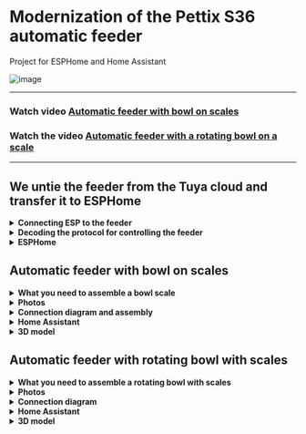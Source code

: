 # Modernization of the Pettix S36 automatic feeder

Project for ESPHome and Home Assistant

![image](https://github.com/DivanX10/cat-bowl-with-scales/assets/64090632/680f93cf-808a-4fb4-938e-c62c3f006a86)


***

### Watch video [Automatic feeder with bowl on scales](https://youtu.be/qWqOF85e7Kk)
### Watch the video [Automatic feeder with a rotating bowl on a scale](https://youtu.be/ATh8qVqtzHo?si=UaMHs_tmDmoli1Qk)

***

## We untie the feeder from the Tuya cloud and transfer it to ESPHome

<details>
  <summary><b>Connecting ESP to the feeder</b></summary>

Unsolder the WBR2 chip and connect the ESP [WBR2 Module Datasheet](https://developer.tuya.com/en/docs/iot/wbr2-datasheet?id=K989h4vonmsey)

![image](https://github.com/DivanX10/cat-bowl-with-scales/assets/64090632/c1ad69c7-c963-4932-bf9b-0d4a6b19d0ea)
![image](https://github.com/DivanX10/cat-bowl-with-scales/assets/64090632/533b0f16-4dcd-42ce-8f7d-36d0fdd44692)
![image](https://github.com/DivanX10/cat-bowl-with-scales/assets/64090632/ae929434-ed82-4fbf-bc39-5bfa4d290a13)
![image](https://github.com/DivanX10/cat-bowl-with-scales/assets/64090632/87fc1946-cf70-4b3f-ae72-8fb07e55289a)
  
</details>

<details>
  <summary><b>Decoding the protocol for controlling the feeder</b></summary>

  
**Enable slow feed**
```
55:AA:00:06:00:05:06:01:00:01:01:13
```

**Turn off slow feed**
```
55:AA:00:06:00:05:06:01:00:01:00:12
```
***

**Enable 24 hours**
```
55:AA:00:06:00:05:66:01:00:01:01:73
```

**Turn off 24 hours**
```
55:AA:00:06:00:05:66:01:00:01:00:72
```
***

**Feed serving**

1 serving
```
55:AA:00:06:00:08:03:02:00:04:00:00:00:01:17
```

2 servings
```
55:AA:00:06:00:08:03:02:00:04:00:00:00:02:18
```

3 servings
```
55:AA:00:06:00:08:03:02:00:04:00:00:00:03:19
```

4 servings
```
55:AA:00:06:00:08:03:02:00:04:00:00:00:04:1A
```

5 servings
```
55:AA:00:06:00:08:03:02:00:04:00:00:00:05:1B
```

6 servings
```
55:AA:00:06:00:08:03:02:00:04:00:00:00:06:1C
```

***

**Voice playback time**

0
```
55:AA:00:06:00:08:12:02:00:04:00:00:00:00:25
```

1
```
55:AA:00:06:00:08:12:02:00:04:00:00:00:01:26
```

2
```
55:AA:00:06:00:08:12:02:00:04:00:00:00:02:27
```

3
```
55:AA:00:06:00:08:12:02:00:04:00:00:00:03:28
```

4
```
55:AA:00:06:00:08:12:02:00:04:00:00:00:04:29
```

5
```
55:AA:00:06:00:08:12:02:00:04:00:00:00:05:2A
```

6
```
55:AA:00:06:00:08:12:02:00:04:00:00:00:06:2B
```

***

**Sensor for the presence of feed in the tank**

There is food in the container
```
55:AA:03:07:00:05:0E:05:00:01:00:22
```

The container has run out of food
```
55:AA:03:07:00:05:0E:05:00:01:01:23
```

</details>


</details>


<details>
  <summary><b>ESPHome</b></summary>


### View configurations [here](https://github.com/DivanX10/Modernization-of-the-Pettix-S36-auto-feeder/tree/main/files/ESPHome/en)
***  
Calibrate your scale before using all the code. Remove these lines from the code and enable logging in DEBUG mode. This is how we will receive raw data. Record the weight without a load, copy the numbers from the logs as they are, then take a 500 gram load and put it on the scales, record the numbers. Write all these numbers into a linear filter

An example of a filter, where `-169085` is the raw value and this is the value without a weight on the scale, so I indicated that this value has a weight of 0 grams, and the value `-92230` was displayed in the logs after I set the weight to 500 grams and then indicated that this value has a weight of 500 grams
```
filters:
  - calibrate_linear:
      - -169085 -> 0
      - -92230 -> 500
```

This is what the code looks like with logging in debug mode and without using a linear calibration filter. This will allow you to get the raw values
```
#Logging
logger:
  level: DEBUG #Debug mode

sensor:
  # Cat bowl scales
  - platform: hx711
    name: "${node_name} Weight"
    icon: mdi:scale
    id: idWeight
    dout_pin: D7 #DT
    clk_pin: D6  #SCK
    gain: 64
    update_interval: 1s
    unit_of_measurement: g
    accuracy_decimals: 0
    device_class: weight
    state_class: measurement
    entity_category: diagnostic
    internal: False
```

If the readings are unstable, fluctuate frequently and strongly, then replace the HX711 controller with a working one, otherwise the filters will not help. I personally encountered this myself and wasted a lot of time setting up filters. If the HX711 controller is working properly, the scale readings at rest may change slightly and this is normal, but they do not fluctuate greatly and constantly. In this case, an additional filter will help, for example the median filter, which can stabilize the scale readings. [Read more in the ESPHome documentation](https://esphome.io/components/sensor/index.html#median)

```
      - median:
          window_size: 7
          send_every: 4
          send_first_at: 3
```
                
</details>


## Automatic feeder with bowl on scales

<details>
  <summary><b>What you need to assemble a bowl scale</b></summary>
  
* Sensitive strain gauges with 1 gram accuracy. You can find them in electronic kitchen scales with round legs. We take any kitchen scale with round legs, not sticks. This can be easily understood if you turn the scales over. [I took these kitchen scales](https://ozon.ru/t/zewBN6W)
* ESP8266 Wemos Mini D1
* HX711 scale controller
* Print the platform. You can download [here](https://github.com/DivanX10/cat-bowl-with-scales/tree/main/files/STL%20Scales)
</details>

<details>
  <summary><b>Photos</b></summary>
  
![image](https://github.com/DivanX10/cat-bowl-with-scales/assets/64090632/df7389fe-d94a-468a-a0af-940cf160bc81)
![image](https://github.com/DivanX10/cat-bowl-with-scales/assets/64090632/f5922b16-2881-4e63-9c3f-eff8ddc1fa62)
![image](https://github.com/DivanX10/cat-bowl-with-scales/assets/64090632/abe8e139-9b38-483d-9db3-028f81224551)
![image](https://github.com/DivanX10/cat-bowl-with-scales/assets/64090632/9f6fc135-7c15-4b94-b5d5-03907ad124ab)


</details>


<details>
  <summary><b>Connection diagram and assembly</b></summary>


![Connection diagram of the scales to the HX711 controller and to the ESP8266](https://github.com/DivanX10/cat-bowl-with-scales/assets/64090632/bde19c1b-f528-445c-9f29-a02ab361cd80)

![image](https://github.com/DivanX10/cat-bowl-with-scales/assets/64090632/bbecdcee-01e7-4d82-b56b-de997552f5fb)
![1692211420683](https://github.com/DivanX10/cat-bowl-with-scales/assets/64090632/fed69521-62d4-44f0-bd97-e9a33ec976a5)
![1692211420675](https://github.com/DivanX10/cat-bowl-with-scales/assets/64090632/f258478b-e6c0-4592-86f6-8c3d846ef2f2)
![1692296894910](https://github.com/DivanX10/cat-bowl-with-scales/assets/64090632/24c2ed5a-f6fc-49f3-ae14-95871bf6a00d)
![1692299489836](https://github.com/DivanX10/cat-bowl-with-scales/assets/64090632/dea4d793-994e-4d57-b99e-a52308ee41eb)




  
</details>

<details>
  <summary><b>Home Assistant</b></summary>

![feeder_pettix_s36_control_panel_scales_ru](https://github.com/DivanX10/Modernization-of-the-Pettix-S36-auto-feeder/assets/64090632/210d583e-eb97-494c-9856-877aa98ce18d)

**For the card to work, you need to install components**
* [Fold Entity Row](https://github.com/thomasloven/lovelace-fold-entity-row)
* [Multiple Entity Row](https://github.com/benct/lovelace-multiple-entity-row)

**Card and templates**
* You can get the card code [here](https://github.com/DivanX10/Modernization-of-the-Pettix-S36-auto-feeder/blob/main/files/HomeAssistant/en/Card.%20Bowl%20with%20scales.yaml)
* The template code can be found [here](https://github.com/DivanX10/Modernization-of-the-Pettix-S36-auto-feeder/blob/main/files/HomeAssistant/en/Template.yaml)
  
</details>

<details>
  <summary><b>3D model</b></summary>
  
The platform was designed in FreeCAD. Download FreeCAD [available here](https://www.freecad.org/?lang=ru). I have included 3 files, two STL files and one for FreeCAD where you can edit if necessary. I designed it so that the strain gauges would hold tightly and made the clips in the form of an arc, which is why the strain gauges hardly fall into place; you need to pry them off with a thin flat-head screwdriver, but they stand clearly and it will be very difficult to remove them without damaging the case.

Ready-made models can be downloaded [here](https://github.com/DivanX10/Modernization-of-the-Pettix-S36-auto-feeder/tree/main/files/STL%20Scales)

![image](https://github.com/DivanX10/cat-bowl-with-scales/assets/64090632/0c233383-4d06-4839-b33a-e1bf852fab4e)


</details>


## Automatic feeder with rotating bowl with scales

<details>
  <summary><b>What you need to assemble a rotating bowl with scales</b></summary>
  
* Sensitive strain gauges with 1 gram accuracy. You can find them in electronic kitchen scales with round legs. We take any kitchen scale with round legs, not sticks. This can be easily understood if you turn the scales over. [I took these kitchen scales](https://ozon.ru/t/zewBN6W)

<img src="https://github.com/DivanX10/Modernization-of-the-Pettix-S36-auto-feeder/assets/64090632/b2f3df54-8d77-4d6a-98a2-83872547ea16" width=30%>

* ESP8266 Wemos Mini D1
* HX711 scale controller
* ULN2003 driver module and 28YBJ 48 stepper motor
* DS1307 Real Time Clock (RTS) Module
* Bearing 6814 2RS (61814) SLZ. Took [here](https://ozon.ru/t/6M8ZB3Y)
   *Outer diameter: 90mm
   *Inner diameter: 70mm
   *Height: 10mm
<img src="https://github.com/DivanX10/Modernization-of-the-Pettix-S36-auto-feeder/assets/64090632/ef17c186-4428-45d1-8580-bf0b5b19b3b0" width=30%>

* Liquid rubber KUDO COLOR FLEX, Transparent. Took [here](https://ozon.ru/t/wz6gR7n)
  
<img src="https://github.com/DivanX10/Modernization-of-the-Pettix-S36-auto-feeder/assets/64090632/080146eb-a8f7-4a47-86b8-b1077bf3b672" width=30%>

* Print out the bowl and platform. You can download [here](https://github.com/DivanX10/Modernization-of-the-Pettix-S36-auto-feeder/tree/main/files/STL%20Rotating%20bowl%20with%20scales)

</details>

<details>
  <summary><b>Photos</b></summary>
  
![1696536595687](https://github.com/DivanX10/Modernization-of-the-Pettix-S36-auto-feeder/assets/64090632/e5091fb4-d05b-433d-994f-a0790e9496eb)
![1696536595643](https://github.com/DivanX10/Modernization-of-the-Pettix-S36-auto-feeder/assets/64090632/75efbf59-bb92-4c0e-910c-0f0f82f0b723)
![1696035017452](https://github.com/DivanX10/Modernization-of-the-Pettix-S36-auto-feeder/assets/64090632/c7887c34-0a1d-4a8c-a42e-9700d2406eb4)
![1696536595635](https://github.com/DivanX10/Modernization-of-the-Pettix-S36-auto-feeder/assets/64090632/739142d2-9f8e-4311-9748-1940fcb5a2c5)
![1695752533054](https://github.com/DivanX10/Modernization-of-the-Pettix-S36-auto-feeder/assets/64090632/235adf0a-dac5-4fb2-9a26-18c1388e870a)
![1695752533058](https://github.com/DivanX10/Modernization-of-the-Pettix-S36-auto-feeder/assets/64090632/1a2c6325-2bed-4af7-8e3d-39b1822b20b8)
![1695752533041](https://github.com/DivanX10/Modernization-of-the-Pettix-S36-auto-feeder/assets/64090632/08a2d907-a161-480d-9c9b-c7cdcb255c00)




</details>

<details>
  <summary><b>Connection diagram</b></summary>

We take power from the automatic feeder itself, which produces 5V and 1A, which will be enough to power the entire feeder completely. For full operation of the feeder, a current of up to 800mA is required.

![Connection diagram 01](https://github.com/DivanX10/Modernization-of-the-Pettix-S36-auto-feeder/assets/64090632/82ead812-b407-4f3a-81b9-9df1173ad573)


</details>




<details>
  <summary><b>Home Assistant</b></summary>


![feeder_pettix_s36_control_panel_ru](https://github.com/DivanX10/Modernization-of-the-Pettix-S36-auto-feeder/assets/64090632/acfdeed5-26c6-4066-af82-268f88884132)

**For the card to work, you need to install components**
* [History explorer card](https://github.com/alexarch21/history-explorer-card)
* [Button Card](https://github.com/custom-cards/button-card)

**Card and templates**
* You can get the card code [here](https://github.com/DivanX10/Modernization-of-the-Pettix-S36-auto-feeder/blob/main/files/HomeAssistant/en/Card.%20Rotating%20bowl%20with%20scales.yaml)
* The template code can be found [here](https://github.com/DivanX10/Modernization-of-the-Pettix-S36-auto-feeder/blob/main/files/HomeAssistant/en/Template.yaml)

</details>

<details>
  <summary><b>3D model</b></summary>


The bowl consists of several parts. Made to save printing time and filament in case the part breaks and to avoid printing the entire bowl again. Read about bearing 6814 2RS (61814) SLZ below

Ready-made models can be downloaded [here](https://github.com/DivanX10/Modernization-of-the-Pettix-S36-auto-feeder/tree/main/files/STL%20Rotating%20bowl%20with%20scales)


![image](https://github.com/DivanX10/Modernization-of-the-Pettix-S36-auto-feeder/assets/64090632/1300658d-b24c-4751-83ff-323fc8251d8f)

> The orange circle is bearing 6814 2RS (61814) SLZ, which is inserted into a round platform under a steel bowl (blue in the screenshot). To prevent the steel bowl from sliding on the top of the platform, I recommend spraying it with liquid rubber. Provides excellent grip on the bowl

![image](https://github.com/DivanX10/Modernization-of-the-Pettix-S36-auto-feeder/assets/64090632/69a98ae4-d7f7-41f9-9f3f-d81ba4872770)



</details>
